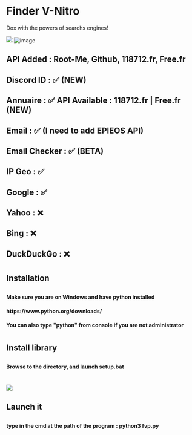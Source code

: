 # Finder V-Nitro
Dox with the powers of searchs engines!


<img src="https://cdn.discordapp.com/attachments/971102399441821706/1062814017682423900/image.png"> </img>
![image](https://user-images.githubusercontent.com/104798220/218305301-dae09ada-1ffc-47f7-93d7-fb0b2a48fc1b.png)



<h2> API Added : Root-Me, Github, 118712.fr, Free.fr <h2>
<h2> Discord ID : ✅ (NEW)</h2>
<h2> Annuaire : ✅ API Available : 118712.fr | Free.fr (NEW) </h2>
<h2> Email : ✅ (I need to add EPIEOS API)</h2>
<h2> Email Checker : ✅ (BETA)</h2>
<h2> IP Geo : ✅ </h2>
<h2> Google : ✅ </h2>
<h2> Yahoo : ❌ </h2>
<h2> Bing : ❌ </h2>
<h2> DuckDuckGo : ❌ </h2>

<h1> <h1>
<h2> Installation <h2>
  
<h4> Make sure you are on Windows and have python installed <h4>
  <h4> https://www.python.org/downloads/ <h4>
  <h4> You can also type "python" from console if you are not administrator <h4>
 <h1> <h1>
 <h2> Install library <h2>

 <h4> Browse to the directory, and launch setup.bat <h4>
<h1> <h1>
<img src="https://cdn.discordapp.com/attachments/971040198945280000/973723397819338872/unknown.png"> </img>
<h2> Launch it <h2>
  
  <h4> type in the cmd at the path of the program : python3 fvp.py<h4>
